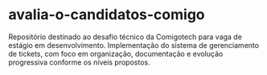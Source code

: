 # avalia-o-candidatos-comigo
Repositório destinado ao desafio técnico da Comigotech para vaga de estágio em desenvolvimento. Implementação do sistema de gerenciamento de tickets, com foco em organização, documentação e evolução progressiva conforme os níveis propostos.
